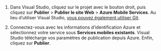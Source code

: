 
1. Dans Visual Studio, cliquez sur le projet avec le bouton droit, puis cliquez sur **Publier** > **Publier le site Web** > **Azure Mobile Services**. Au lieu d’utiliser Visual Studio, [vous pouvez également utiliser Git](../articles/mobile-services/mobile-services-dotnet-backend-store-code-source-control.md).

2. Connectez-vous avec les informations d’identification Azure et sélectionnez votre service sous **Services mobiles existants**. Visual Studio télécharge vos paramètres de publication depuis Azure. Enfin, cliquez sur **Publier**.

<!---HONumber=August15_HO6-->